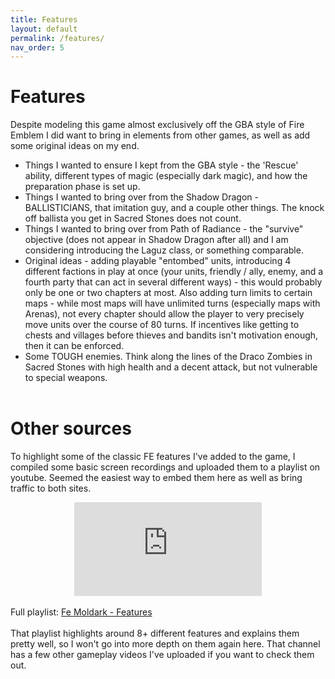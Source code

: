 ```yaml
---
title: Features
layout: default
permalink: /features/
nav_order: 5
---
```


<head>
  <link rel="stylesheet" type="text/css" href="/styles/embedded_videos_and_stls.css">
</head>

# Features
Despite modeling this game almost exclusively off the GBA style of Fire Emblem I did want to bring in elements from other games, as well as add some original ideas on my end.
- Things I wanted to ensure I kept from the GBA style - the 'Rescue' ability, different types of magic (especially dark magic), and how the preparation phase is set up.
- Things I wanted to bring over from the Shadow Dragon - BALLISTICIANS, that imitation guy, and a couple other things. The knock off ballista you get in Sacred Stones does not count.
- Things I wanted to bring over from Path of Radiance - the "survive" objective (does not appear in Shadow Dragon after all) and I am considering introducing the Laguz class, or something comparable.
- Original ideas - adding playable "entombed" units, introducing 4 different factions in play at once (your units, friendly / ally, enemy, and a fourth party that can act in several different ways) - this would probably only be one or two chapters at most. Also adding turn limits to certain maps - while most maps will have unlimited turns (especially maps with Arenas), not every chapter should allow the player to very precisely move units over the course of 80 turns. If incentives like getting to chests and villages before thieves and bandits isn't motivation enough, then it can be enforced.
- Some TOUGH enemies. Think along the lines of the Draco Zombies in Sacred Stones with high health and a decent attack, but not vulnerable to special weapons.
<br><br>

# Other sources
To highlight some of the classic FE features I've added to the game, I compiled some basic screen recordings and uploaded them to a playlist on youtube. Seemed the easiest way to embed them here as well as bring traffic to both sites.<br>
<center>
  <div id="content"> 
    <iframe id="content"  src="https://www.youtube.com/embed/watch?v=3bbl0KzZHx4&list=PLecUQNqdK8lTE4pW3j9KHZKFbjVlQEecY" title="YouTube video player" frameborder="0" allow="accelerometer; autoplay; clipboard-write; encrypted-media; gyroscope; picture-in-picture" allowfullscreen>
    </iframe>
  </div>
</center>
<br>
Full playlist: <a href="https://www.youtube.com/playlist?list=PLecUQNqdK8lTE4pW3j9KHZKFbjVlQEecY" target="_blank" rel="noopener noreferrer">Fe Moldark - Features</a>
<br><br>
That playlist highlights around 8+ different features and explains them pretty well, so I won't go into more depth on them again here. That channel has a few other gameplay videos I've uploaded if you want to check them out.
<br><br><br><br><br><br><br><br><br><br><br><br><br><br><br><br>
